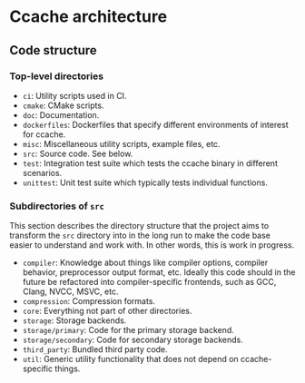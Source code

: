 # Ccache architecture

## Code structure

### Top-level directories

* `ci`: Utility scripts used in CI.
* `cmake`: CMake scripts.
* `doc`: Documentation.
* `dockerfiles`: Dockerfiles that specify different environments of interest for
  ccache.
* `misc`: Miscellaneous utility scripts, example files, etc.
* `src`: Source code. See below.
* `test`: Integration test suite which tests the ccache binary in different
  scenarios.
* `unittest`: Unit test suite which typically tests individual functions.

### Subdirectories of `src`

This section describes the directory structure that the project aims to
transform the `src` directory into in the long run to make the code base easier
to understand and work with. In other words, this is work in progress.

* `compiler`: Knowledge about things like compiler options, compiler behavior,
  preprocessor output format, etc. Ideally this code should in the future be
  refactored into compiler-specific frontends, such as GCC, Clang, NVCC, MSVC,
  etc.
* `compression`: Compression formats.
* `core`: Everything not part of other directories.
* `storage`: Storage backends.
* `storage/primary`: Code for the primary storage backend.
* `storage/secondary`: Code for secondary storage backends.
* `third_party`: Bundled third party code.
* `util`: Generic utility functionality that does not depend on ccache-specific
  things.

